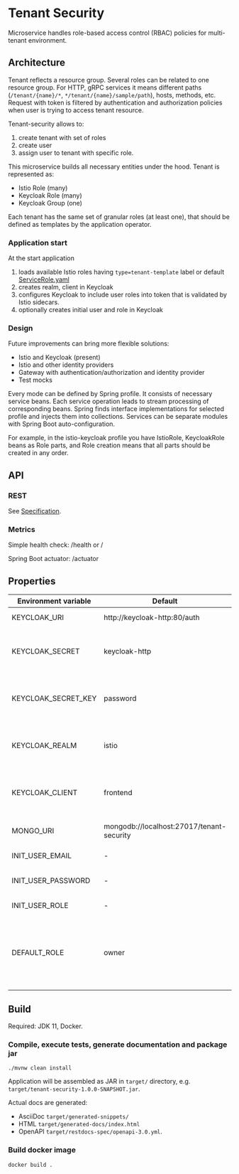 # Tenant Security
Microservice handles role-based access control (RBAC) policies for multi-tenant environment.

## Architecture
Tenant reflects a resource group.
Several roles can be related to one resource group.
For HTTP, gRPC services it means different paths (`/tenant/{name}/*`, `*/tenant/{name}/sample/path`), hosts, methods, etc.
Request with token is filtered by authentication and authorization policies when user is trying to access tenant resource.

Tenant-security allows to:
1. create tenant with set of roles
2. create user
3. assign user to tenant with specific role.

This microservice builds all necessary entities under the hood.
Tenant is represented as:
- Istio Role (many)
- Keycloak Role (many)
- Keycloak Group (one)

Each tenant has the same set of granular roles (at least one), that should be defined as templates by the application operator.

### Application start
At the start application
1. loads available Istio roles having `type=tenant-template` label or default [ServiceRole.yaml](src/main/resources/ServiceRole.yaml)
2. creates realm, client in Keycloak
3. configures Keycloak to include user roles into token that is validated by Istio sidecars. 
4. optionally creates initial user and role in Keycloak

### Design
Future improvements can bring more flexible solutions:
- Istio and Keycloak (present)
- Istio and other identity providers
- Gateway with authentication/authorization and identity provider
- Test mocks

Every mode can be defined by Spring profile.
It consists of necessary service beans.
Each service operation leads to stream processing of corresponding beans.
Spring finds interface implementations for selected profile and injects them into collections.
Services can be separate modules with Spring Boot auto-configuration.

For example, in the istio-keycloak profile you have IstioRole, KeycloakRole beans as Role parts, and Role creation means that all parts should be created in any order. 

## API
### REST
See [Specification](docs/index.html).

### Metrics
Simple health check: /health or /

Spring Boot actuator: /actuator

## Properties
| Environment variable | Default                                   | Description |
| -------------------- | ----------------------------------------- |:-----------:|
| KEYCLOAK_URI         | http://keycloak-http:80/auth              | Keycloak REST API |
| KEYCLOAK_SECRET      | keycloak-http                             | Name of Kubernetes secret with Keycloak password |
| KEYCLOAK_SECRET_KEY  | password                                  | Key of Kubernetes secret with Keycloak password |
| KEYCLOAK_REALM       | istio                                     | Keycloak realm to manage security entities |
| KEYCLOAK_CLIENT      | frontend                                  | Keycloak client to manage security entities |
| MONGO_URI            | mongodb://localhost:27017/tenant-security | MongoDB connection string |
| INIT_USER_EMAIL      | -                                         | Email of initial user |
| INIT_USER_PASSWORD   | -                                         | Password of initial user |
| INIT_USER_ROLE       | -                                         | Role of initial user |
| DEFAULT_ROLE         | owner                                     | In the 'user context' API new tenant is created and assigned with this role |

## Build
Required: JDK 11, Docker.

### Compile, execute tests, generate documentation and package jar
```shell script
./mvnw clean install
```
Application will be assembled as JAR in `target/` directory, e.g. `target/tenant-security-1.0.0-SNAPSHOT.jar`.

Actual docs are generated:
- AsciiDoc `target/generated-snippets/`
- HTML `target/generated-docs/index.html`
- OpenAPI `target/restdocs-spec/openapi-3.0.yml`.

### Build docker image
```shell script
docker build .
```